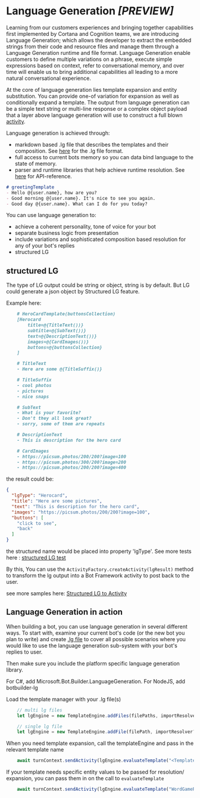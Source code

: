 # Language Generation ***_[PREVIEW]_***

Learning from our customers experiences and bringing together capabilities first implemented by Cortana and Cognition teams, we are introducing Language Generation; which allows the developer to extract the embedded strings from their code and resource files and manage them through a Language Generation runtime and file format.  Language Generation enable customers to define multiple variations on a phrase, execute simple expressions based on context, refer to conversational memory, and over time will enable us to bring additional capabilities all leading to a more natural conversational experience.

At the core of language generation lies template expansion and entity substitution. You can provide one-of variation for expansion as well as conditionally expand a template. The output from language generation can be a simple text string or multi-line response or a complex object payload that a layer above language generation will use to construct a full blown [activity][1].

Language generation is achieved through:

- markdown based .lg file that describes the templates and their composition. See [here][3] for the .lg file format.
- full access to current bots memory so you can data bind language to the state of memory.
- parser and runtime libraries that help achieve runtime resolution. See [here][2] for API-reference.

```markdown
# greetingTemplate
- Hello @{user.name}, how are you?
- Good morning @{user.name}. It's nice to see you again.
- Good day @{user.name}. What can I do for you today?
```

You can use language generation to:

- achieve a coherent personality, tone of voice for your bot
- separate business logic from presentation
- include variations and sophisticated composition based resolution for any of your bot's replies
- structured LG


## structured LG
The type of LG output could be string or object, string is by default. But LG could generate a json object by Structured LG feature.

Example here:

```markdown
    # HeroCardTemplate(buttonsCollection)
    [Herocard
        title=@{TitleText())}
        subtitle=@{SubText())}
        text=@{DescriptionText())}
        images=@{CardImages())}
        buttons=@{buttonsCollection}
    ]

    # TitleText
    - Here are some @{TitleSuffix()}

    # TitleSuffix
    - cool photos
    - pictures
    - nice snaps

    # SubText
    - What is your favorite?
    - Don't they all look great?
    - sorry, some of them are repeats

    # DescriptionText
    - This is description for the hero card

    # CardImages
    - https://picsum.photos/200/200?image=100
    - https://picsum.photos/300/200?image=200
    - https://picsum.photos/200/200?image=400
```

the result could be:
```json
{
  "lgType": "Herocard",
  "title": "Here are some pictures",
  "text": "This is description for the hero card",
  "images": "https://picsum.photos/200/200?image=100",
  "buttons": [
    "click to see",
    "back"
  ]
}
```
the structured name would be placed into property 'lgType'.
See more tests here : [structured LG test][4]

By this, You can use the `ActivityFactory.createActivity(lgResult)` method to transform the lg output into a Bot Framework activity to post back to the user. 

see more samples here: [Structured LG to Activity][5]

## Language Generation in action

When building a bot, you can use language generation in several different ways. To start with, examine your current bot's code (or the new bot you plan to write) and create [.lg file][3] to cover all possible scenarios where you would like to use the language generation sub-system with your bot's replies to user.

Then make sure you include the platform specific language generation library.

For C#, add Microsoft.Bot.Builder.LanguageGeneration.
For NodeJS, add botbuilder-lg

Load the template manager with your .lg file(s)

```typescript
    // multi lg files
    let lgEngine = new TemplateEngine.addFiles(filePaths, importResolver?);

    // single lg file
    let lgEngine = new TemplateEngine.addFile(filePath, importResolver?);
```

When you need template expansion, call the templateEngine and pass in the relevant template name

```typescript
    await turnContext.sendActivity(lgEngine.evaluateTemplate("<TemplateName>", entitiesCollection));
```

If your template needs specific entity values to be passed for resolution/ expansion, you can pass them in on the call to `evaluateTemplate`

```typescript
    await turnContext.sendActivity(lgEngine.evaluateTemplate("WordGameReply", { GameName = "MarcoPolo" } ));
```

[1]:https://github.com/Microsoft/BotBuilder/blob/master/specs/botframework-activity/botframework-activity.md
[2]:https://github.com/microsoft/BotBuilder-Samples/blob/master/experimental/language-generation/docs/api-reference.md
[3]:https://github.com/microsoft/BotBuilder-Samples/blob/master/experimental/language-generation/docs/lg-file-format.md
[4]:https://github.com/microsoft/botbuilder-js/blob/master/libraries/botbuilder-lg/tests/testData/examples/StructuredTemplate.lg
[5]:https://github.com/microsoft/botbuilder-js/blob/master/libraries/botbuilder-lg/tests/testData/examples/NormalStructuredLG.lg


